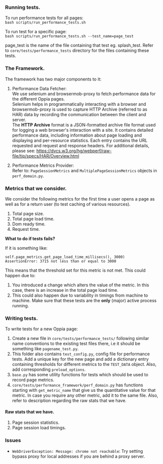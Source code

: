 ### Running tests.

To run performance tests for all pages:  
``
bash scripts/run_performance_tests.sh
``

To run test for a specific page:  
``
bash scripts/run_performance_tests.sh --test_name=page_test
``  

page_test is the name of the file containing that test eg. splash_test. Refer to `core/tests/performance_tests` directory for the files containing these tests.

### The Framework.

The framework has two major components to it:  

1. Performance Data Fetcher:  
We use selenium and browsermob-proxy to fetch performance data for the different Oppia pages.  
Selenium helps in programmatically interacting with a browser and browsermob-proxy is used to capture HTTP Archive (referred to as HAR) data by recording the communication between the client and server.  
The **HTTP Archive** format is a JSON-formatted archive file format used for logging a web browser's interaction with a site. It contains detailed performance data, including information about page loading and displaying and per-resource statistics. Each entry contains the URL requested and request and response headers. For additional details, please see: https://dvcs.w3.org/hg/webperf/raw-file/tip/specs/HAR/Overview.html

2. Performance Metrics Provider:  
Refer to: `PageSessionMetrics` and `MultiplePageSessionMetrics` objects in `perf_domain.py`.  

### Metrics that we consider.

We consider the following metrics for the first time a user opens a page as well as for a return user (to test caching of various resources).

1. Total page size.
2. Total page load time.
3. Dom ready time.
4. Request time.

**What to do if tests fails?**

If it is something like:
```
self.page_metrics.get_page_load_time_millisecs(), 3000)
AssertionError: 3715 not less than or equal to 3000
```
This means that the threshold set for this metric is not met. This could happen due to:

1. You introduced a change which alters the value of the metric. In this case, there is an increase in the total page load time.
2. This could also happen due to variability in timings from machine to machine. Make sure that these tests are the **only** (major) active process running.

### Writing tests.

To write tests for a new Oppia page:

1. Create a new file in `core/tests/performance_tests/` following similar name conventions to the existing test files there, i.e it should be something like `pagename_test.py`.
2. This folder also contains `test_config.py`, config file for performance tests. Add a unique key for the new page and add a dictionary entry containing thresholds for different metrics to the `TEST_DATA` object. Also, add corresponding `preload_options`.
3. `base.py` has some utility functions for tests which should be used to record page metrics.
4. `core/tests/performance_framework/perf_domain.py` has functions starting with `get_metric_name` that give us the quantitative value for that metric. In case you require any other metric, add it to the same file. Also, refer to description regarding the raw stats that we have.

#### Raw stats that we have.

1. Page session statistics.
2. Page session load timings.

### Issues

* `WebDriverException: Message: chrome not reachable`:
    Try setting bypass proxy for local addresses if you are behind a proxy server.